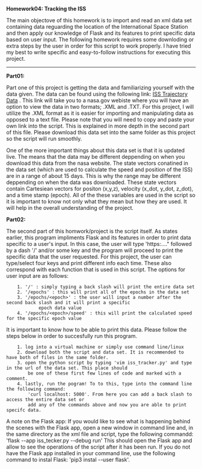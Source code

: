 
__Homework04: Tracking the ISS__

The main objectove of this homework is to import and read an xml data set containing data reguarding the location of the 
International Space Station and then apply our knowledge of Flask and its features to print specific data based on user input. 
The following homework requires some downloding or extra steps by the user in order for this script to work properly. I have tried my
best to write specific and easy-to-follow instructions for executing this project.

---

__Part01:__

Part one of this project is getting the data and familiarizing yourself with the data given. The data can be found using
the following link: [ISS Trajectory Data](https://spotthestation.nasa.gov/trajectory_data.cfm) . This link will take you to a 
nasa.gov webiste where you will have an option to view the data in two formats; .XML and .TXT. For this project, I will utilize
the .XML format as it is easier for importing and manipulating data as opposed to a text file. Please note that you will need to
copy and paste your own link into the script. This is explained in more depth in the second part of this file. Please download 
this data set into the same folder as this project so the script will run smoothly.

One of the more important things about this data set is that it is updated live. The means that the data may be different
deppending on when you download this data from the nasa website. The state vectors conatined in the data set (which are used to 
calculate the speed and position of the ISS) are in a range of about 15 days. This is why the range may be different deppending on
when the data was downloaded. These state vectors contain Cartesiean vectors for positon (x,y,z), velocity (x_dot, y_dot, z_dot),
and a time stamp (epoch). All of the these variables are used in the script so it is important to know not only what they mean but
how they are used. It will help in the overall understanding of the project.


__Part02:__

The second part of this homwork/project is the script itself. As states earlier, this program impliments Flask and its 
features in order to print data specific to a user's input. In this case, the user will type 'https:...." followed by a dash '/'
and/or some key and the program will proceed to print the specific data that the user requested. For this project, the user can 
type/select four keys and print different info each time. These also correspond with each function that is used in this script. The 
options for user input are as follows:

		1. '/' : simply typing a back slash will print the entire data set
		2. '/epochs' : this will print all of the epochs in the data set
		3. '/epochs/<epoch>' : the user will input a number after the second back slash and it will print a specific 
				epoch data value
		4. '/epochs/<epoch>/speed' : this will print the calculated speed for the specific epoch value 
		
It is important to know how to be able to print this data. Please follow the steps below in order to succesfully 
run this program.
	
		1. log into a virtual machine or simply use command line/linux
		2. download both the script and data set. It is recommended to have both of files in the same folder. 
		3. open the python script by typing 'vim iss_tracker.py' and type in the url of the data set. This place should 
			be one of these first few lines of code and marked with a comment. 
		4. lastly, run the pogram! To to this, type into the command line the following command:
			'curl localhost: 5000'. From here you can add a back slash to access the entire data set or
			add any of the commands above and now you are able to print specifc data. 


A note on the Flask app:
If you would like to see what is happening behind the scenes with the Flask app, open a new window in
command line and, in the same directory as the xml file and script, type the following 
commandd: 'flask --app iss_tecker.py --debug run' This should open the Flask app and allow to see the operations
of the script after it has been run. If you do not have the Flask app installed in your command line, use the 
following command to instal Flask: 'pip3 instal --user flask'.








   
